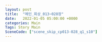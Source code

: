 ```yaml
---
layout: post
title:  "메인_회상_013~028장"
date:   2022-01-05 05:00:00 +0000
categories: Main
Tags: Story Main
SceneCode: ["scene_skip_cp013-028_q1_s10"]
---
```

